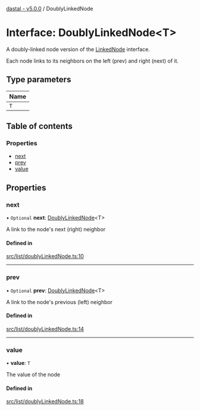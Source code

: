 [dastal - v5.0.0](../README.md) / DoublyLinkedNode

# Interface: DoublyLinkedNode<T\>

A doubly-linked node version of the [LinkedNode](linkednode.md) interface.

Each node links to its neighbors on the left (prev) and right (next) of it.

## Type parameters

| Name |
| :------ |
| `T` |

## Table of contents

### Properties

- [next](doublylinkednode.md#next)
- [prev](doublylinkednode.md#prev)
- [value](doublylinkednode.md#value)

## Properties

### next

• `Optional` **next**: [DoublyLinkedNode](doublylinkednode.md)<T\>

A link to the node's next (right) neighbor

#### Defined in

[src/list/doublyLinkedNode.ts:10](https://github.com/havelessbemore/dastal/blob/cd6a1d0/src/list/doublyLinkedNode.ts#L10)

___

### prev

• `Optional` **prev**: [DoublyLinkedNode](doublylinkednode.md)<T\>

A link to the node's previous (left) neighbor

#### Defined in

[src/list/doublyLinkedNode.ts:14](https://github.com/havelessbemore/dastal/blob/cd6a1d0/src/list/doublyLinkedNode.ts#L14)

___

### value

• **value**: `T`

The value of the node

#### Defined in

[src/list/doublyLinkedNode.ts:18](https://github.com/havelessbemore/dastal/blob/cd6a1d0/src/list/doublyLinkedNode.ts#L18)
